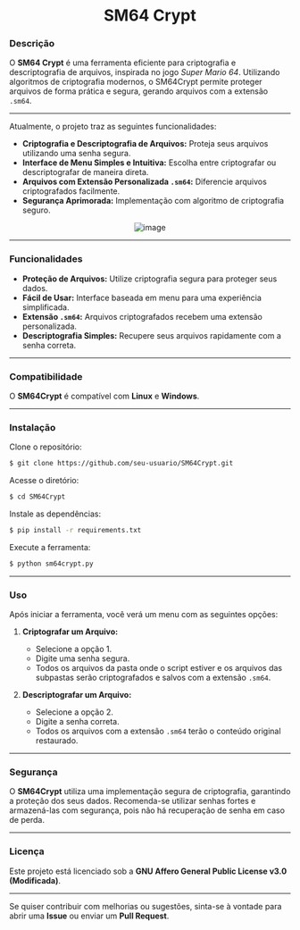 <div align="center">
  <h1>SM64 Crypt</h1>
</div>


### Descrição

O **SM64 Crypt** é uma ferramenta eficiente para criptografia e descriptografia de arquivos, inspirada no jogo *Super Mario 64*. Utilizando algoritmos de criptografia modernos, o SM64Crypt permite proteger arquivos de forma prática e segura, gerando arquivos com a extensão `.sm64`.

<hr>

Atualmente, o projeto traz as seguintes funcionalidades:

- **Criptografia e Descriptografia de Arquivos:** Proteja seus arquivos utilizando uma senha segura.
- **Interface de Menu Simples e Intuitiva:** Escolha entre criptografar ou descriptografar de maneira direta.
- **Arquivos com Extensão Personalizada `.sm64`:** Diferencie arquivos criptografados facilmente.
- **Segurança Aprimorada:** Implementação com algoritmo de criptografia seguro.

<div align="center">


![image](https://github.com/user-attachments/assets/a4847744-2f82-4926-8044-bf6d6d67680d)


</div>

<hr>

### Funcionalidades

- **Proteção de Arquivos:** Utilize criptografia segura para proteger seus dados.
- **Fácil de Usar:** Interface baseada em menu para uma experiência simplificada.
- **Extensão `.sm64`:** Arquivos criptografados recebem uma extensão personalizada.
- **Descriptografia Simples:** Recupere seus arquivos rapidamente com a senha correta.

<hr>

### Compatibilidade

O **SM64Crypt** é compatível com **Linux** e **Windows**.

<hr>

### Instalação

Clone o repositório:

```bash
$ git clone https://github.com/seu-usuario/SM64Crypt.git
```

Acesse o diretório:

```bash
$ cd SM64Crypt
```

Instale as dependências:

```bash
$ pip install -r requirements.txt
```

Execute a ferramenta:

```bash
$ python sm64crypt.py
```

<hr>

### Uso

Após iniciar a ferramenta, você verá um menu com as seguintes opções:

1. **Criptografar um Arquivo:**
   - Selecione a opção 1.
   - Digite uma senha segura.
   - Todos os arquivos da pasta onde o script estiver e os arquivos das subpastas serão criptografados e salvos com a extensão `.sm64`.

2. **Descriptografar um Arquivo:**
   - Selecione a opção 2.
   - Digite a senha correta.
   - Todos os arquivos com a extensão `.sm64` terão o conteúdo original restaurado.

<hr>

### Segurança

O **SM64Crypt** utiliza uma implementação segura de criptografia, garantindo a proteção dos seus dados. Recomenda-se utilizar senhas fortes e armazená-las com segurança, pois não há recuperação de senha em caso de perda.

<hr>

### Licença

Este projeto está licenciado sob a **GNU Affero General Public License v3.0 (Modificada)**.

<hr>

Se quiser contribuir com melhorias ou sugestões, sinta-se à vontade para abrir uma **Issue** ou enviar um **Pull Request**.

